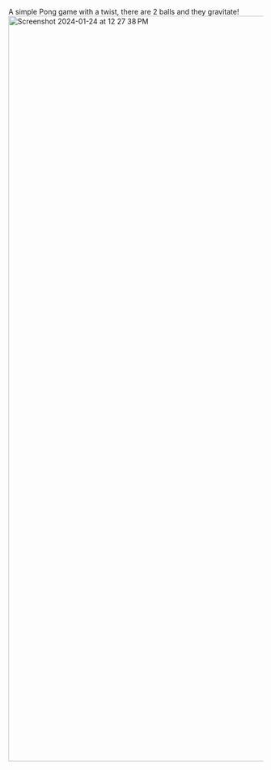 A simple Pong game with a twist, there are 2 balls and they gravitate!
<img width="1470" alt="Screenshot 2024-01-24 at 12 27 38 PM" src="https://github.com/kevdarby/Gravity-Pong/assets/157131908/ad0191a6-00c0-4765-a398-e3a0b65a97b7">
